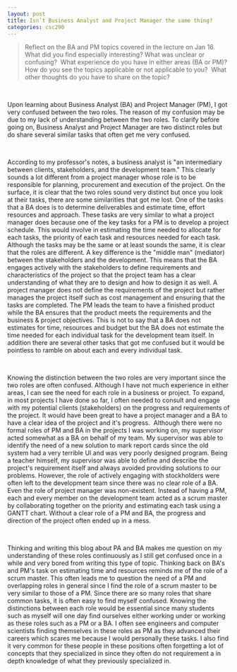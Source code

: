 ```yaml
---
layout: post
title: Isn’t Business Analyst and Project Manager the same thing?
categories: csc290
---
```

> Reflect on the BA and PM topics covered in the lecture on Jan 16.  What did you find especially interesting? What was unclear or confusing?  What experience do you have in either areas (BA or PM)?  How do you see the topics applicable or not applicable to you?  What other thoughts do you have to share on the topic?

<br />

Upon learning about Business Analyst (BA) and Project Manager (PM), I got very confused between the two roles. The reason of my confusion may be due to my lack of understanding between the two roles. To clarify before going on, Business Analyst and Project Manager are two distinct roles but do share several similar tasks that often get me very confused.

<br />

According to my professor's notes, a business analyst is "an intermediary between clients, stakeholders, and the development team." This clearly sounds a lot different from a project manager whose role is to be responsible for planning, procurement and execution of the project. On the surface, it is clear that the two roles sound very distinct but once you look at their tasks, there are some similarities that got me lost. One of the tasks that a BA does is to determine deliverables and estimate time, effort resources and approach. These tasks are very similar to what a project manager does because one of the key tasks for a PM is to develop a project schedule. This would involve in estimating the time needed to allocate for each tasks, the priority of each task and resources needed for each task. Although the tasks may be the same or at least sounds the same, it is clear that the roles are different. A key difference is the "middle man" (mediator) between the stakeholders and the development. This means that the BA engages actively with the stakeholders to define requirements and characteristics of the project so that the project team has a clear understanding of what they are to design and how to design it as well. A project manager does not define the requirements of the project but rather manages the project itself such as cost management and ensuring that the tasks are completed. The PM leads the team to have a finished product while the BA ensures that the product meets the requirements and the business & project objectives. This is not to say that a BA does not estimates for time, resources and budget but the BA does not estimate the time needed for each individual task for the development team itself. In addition there are several other tasks that got me confused but it would be pointless to ramble on about each and every individual task.

<br />

Knowing the distinction between the two roles are very important since the two roles are often confused. Although I have not much experience in either areas, I can see the need for each role in a business or project. To expand, in most projects I have done so far, I often needed to consult and engage with my potential clients (stakeholders) on the progress and requirements of the project. It would have been great to have a project manager and a BA to have a clear idea of the project and it's progress.  Although there were no formal roles of PM and BA in the projects I was working on, my supervisor acted somewhat as a BA on behalf of my team. My supervisor was able to identify the need of a new solution to mark report cards since the old system had a very terrible UI and was very poorly designed program. Being a teacher himself, my supervisor was able to define and describe the project's requirement itself and always avoided providing solutions to our problems. However, the role of actively engaging with stockholders were often left to the development team since there was no clear role of a BA. Even the role of project manager was non-existent. Instead of having a PM, each and every member on the development team acted as a scrum master by collaborating together on the priority and estimating each task using a GANTT chart. Without a clear role of a PM and BA, the progress and direction of the project often ended up in a mess.

<br />

Thinking and writing this blog about PA and BA makes me question on my understanding of these roles continuously as I still get confused once in a while and very bored from writing this type of topic. Thinking back on BA's and PM's task on estimating time and resources reminds me of the role of a scrum master. This often leads me to question the need of a PM and overlapping roles in general since I find the role of a scrum master to be very similar to those of a PM. Since there are so many roles that share common tasks, it is often easy to find myself confused. Knowing the distinctions between each role would be essential since many students such as myself will one day find ourselves either working under or working as these roles such as a PM or a BA. I often see engineers and computer scientists finding themselves in these roles as PM as they advanced their careers which scares me because I would personally these tasks. I also find it very common for these people in these positions often forgetting a lot of concepts that they specialized in since they often do not requirement a in depth knowledge of what they previously specialized in.
